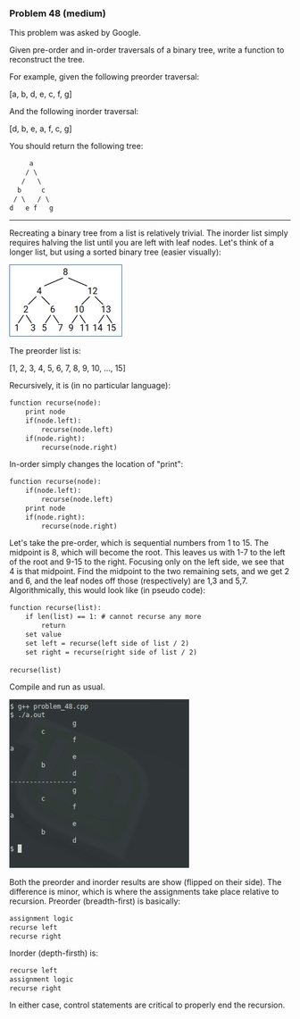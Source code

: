 ### Problem 48 (medium)

This problem was asked by Google.

Given pre-order and in-order traversals of a binary tree, write a function to reconstruct the tree.

For example, given the following preorder traversal:

[a, b, d, e, c, f, g]

And the following inorder traversal:

[d, b, e, a, f, c, g]

You should return the following tree:
```
     a
    / \
   /   \
  b     c
 / \   / \
d   e f   g
```
---
Recreating a binary tree from a list is relatively trivial. The inorder list simply requires halving the list until you are left with leaf nodes. Let's think of a longer list, but using a sorted binary tree (easier visually):

![sorted binary tree](images/binary_tree.png "Sorted binary tree")

The preorder list is:

[1, 2, 3, 4, 5, 6, 7, 8, 9, 10, ..., 15]

Recursively, it is (in no particular language):
```
function recurse(node):
    print node
    if(node.left):
        recurse(node.left)
    if(node.right):
        recurse(node.right)
```
In-order simply changes the location of "print":
```
function recurse(node):
    if(node.left):
        recurse(node.left)
    print node
    if(node.right):
        recurse(node.right)
```
Let's take the pre-order, which is sequential numbers from 1 to 15. The midpoint is 8, which will become the root. This leaves us with 1-7 to the left of the root and 9-15 to the right. Focusing only on the left side, we see that 4 is that midpoint. Find the midpoint to the two remaining sets, and we get 2 and 6, and the leaf nodes off those (respectively) are 1,3 and 5,7. Algorithmically, this would look like (in pseudo code):

```
function recurse(list):
    if len(list) == 1: # cannot recurse any more
        return
    set value
    set left = recurse(left side of list / 2)
    set right = recurse(right side of list / 2)

recurse(list)    
```
Compile and run as usual.

![sample output](images/run.png "Sample output")

Both the preorder and inorder results are show (flipped on their side). The difference is minor, which is where the assignments take place relative to recursion. Preorder (breadth-first) is basically:

```
assignment logic
recurse left
recurse right
```
Inorder (depth-firsth) is:
```
recurse left
assignment logic
recurse right
```
In either case, control statements are critical to properly end the recursion.